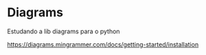 # Diagrams
Estudando a lib diagrams para o python


https://diagrams.mingrammer.com/docs/getting-started/installation
